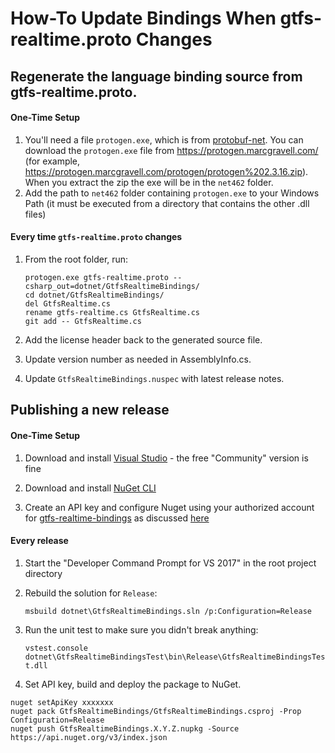# How-To Update Bindings When gtfs-realtime.proto Changes

## Regenerate the language binding source from gtfs-realtime.proto.

#### One-Time Setup

1. You'll need a file `protogen.exe`, which is from [protobuf-net](https://github.com/mgravell/protobuf-net). You can download the `protogen.exe` file from https://protogen.marcgravell.com/ (for example, https://protogen.marcgravell.com/protogen/protogen%202.3.16.zip).  When you extract the zip the exe will be in the `net462` folder.
1. Add the path to `net462` folder containing `protogen.exe` to your Windows Path (it must be executed from a directory that contains the other .dll files)

#### Every time `gtfs-realtime.proto` changes

1. From the root folder, run:

    ```
    protogen.exe gtfs-realtime.proto --csharp_out=dotnet/GtfsRealtimeBindings/
    cd dotnet/GtfsRealtimeBindings/
    del GtfsRealtime.cs
    rename gtfs-realtime.cs GtfsRealtime.cs 
    git add -- GtfsRealtime.cs
    ```

1. Add the license header back to the generated source file.

1. Update version number as needed in AssemblyInfo.cs.

1. Update `GtfsRealtimeBindings.nuspec` with latest release notes.

## Publishing a new release

#### One-Time Setup

1. Download and install [Visual Studio](https://visualstudio.microsoft.com/downloads/) - the free "Community" version is fine

1. Download and install [NuGet CLI](https://docs.microsoft.com/en-us/nuget/tools/nuget-exe-cli-reference)

1. Create an API key and configure Nuget using your authorized account for [gtfs-realtime-bindings](https://www.nuget.org/packages/GtfsRealtimeBindings/) as discussed [here](https://docs.microsoft.com/en-us/nuget/create-packages/publish-a-package)

#### Every release

1. Start the "Developer Command Prompt for VS 2017" in the root project directory

2. Rebuild the solution for `Release`:

    `msbuild dotnet\GtfsRealtimeBindings.sln /p:Configuration=Release`

3. Run the unit test to make sure you didn't break anything:

    `vstest.console dotnet\GtfsRealtimeBindingsTest\bin\Release\GtfsRealtimeBindingsTest.dll`

4. Set API key, build and deploy the package to NuGet.

```
nuget setApiKey xxxxxxx
nuget pack GtfsRealtimeBindings/GtfsRealtimeBindings.csproj -Prop Configuration=Release
nuget push GtfsRealtimeBindings.X.Y.Z.nupkg -Source https://api.nuget.org/v3/index.json
```
